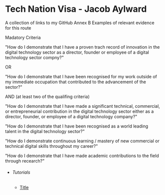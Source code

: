 # Tech Nation Visa - Jacob Aylward

A collection of links to my GitHub
Annex B 
Examples of relevant evidence for this route

Madatory Criteria

"How do I demonstrate that I have a proven trach record of innovation in the digital
technology sector as a director, founder or employee of a digital technology sector
compny?"

OR

"How do I demonstrate that I have been recognised for my work outside of my
immediate occupation that contributed to the advancement of the sector?"

AND (at least two of the qualifing criteria)

"How do I demonstrate that I have made a significant technical, commercial, or
entrepreneurial contribution in the digital technology sector either as a director,
founder, or employee of a digital technology company?"

"How do I demonstrate that I have been recognised as a world leading talent in the
digital technology sector?"

"How do I demonstrate continuous learning / mastery of new commercial or
technical digital skills throughout my career?"

"How do I demonstrate that I have made academic contributions to the field through 
recearch?"

- ###### Tutorials 
  - [Title](https:// )
